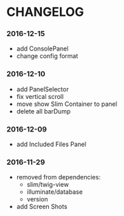 # CHANGELOG

### 2016-12-15
* add ConsolePanel
* change config format

### 2016-12-10
* add PanelSelector
* fix vertical scroll
* move show Slim Container to panel
* delete all barDump 

### 2016-12-09
* add Included Files Panel

### 2016-11-29
* removed from dependencies: 
  - slim/twig-view
  - illuminate/database
  - version
* add Screen Shots
